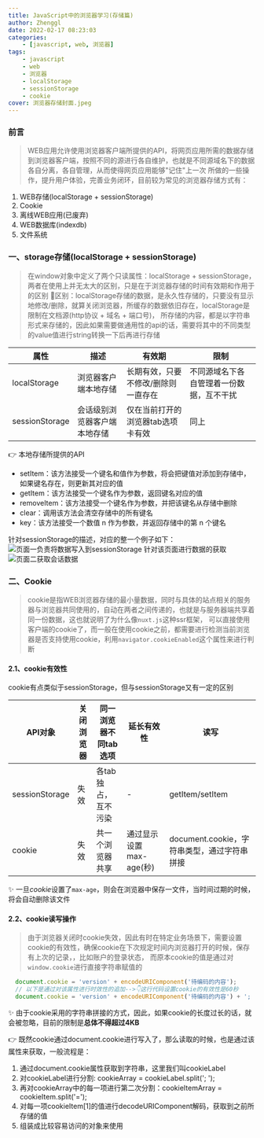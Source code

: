 ```yaml
---
title: JavaScript中的浏览器学习(存储篇)
author: Zhenggl
date: 2022-02-17 08:23:03
categories:
    - [javascript, web, 浏览器]
tags:
    - javascript
    - web
    - 浏览器
    - localStorage
    - sessionStorage
    - cookie
cover: 浏览器存储封面.jpeg
---
```


### 前言
> WEB应用允许使用浏览器客户端所提供的API，将网页应用所需的数据存储到浏览器客户端，按照不同的源进行各自维护，也就是不同源域名下的数据各自分离，各自管理，从而使得网页应用能够"记住"上一次
> 所做的一些操作，提升用户体验，完善业务闭环，目前较为常见的浏览器存储方式有：
1. WEB存储(localStorage + sessionStorage)
2. Cookie
3. 离线WEB应用(已废弃)
4. WEB数据库(indexdb)
5. 文件系统

### 一、storage存储(localStorage + sessionStorage)
> 在window对象中定义了两个只读属性：localStorage + sessionStorage，两者在使用上并无太大的区别，只是在于浏览器存储的时间有效期和作用于的区别
> 🤔区别：localStorage存储的数据，是永久性存储的，只要没有显示地修改/删除，就算关闭浏览器，所缓存的数据依旧存在，localStorage是限制在文档源(http协议 + 域名 + 端口号)，
> 所存储的内容，都是以字符串形式来存储的，因此如果需要做通用性的api的话，需要将其中的不同类型的value值进行string转换一下后再进行存储

| 属性 | 描述 | 有效期 | 限制 |
|---|---|---|---|
| localStorage | 浏览器客户端本地存储 | 长期有效，只要不修改/删除则一直存在 | 不同源域名下各自管理着一份数据，互不干扰 |
| sessionStorage | 会话级别浏览器客户端本地存储 | 仅在当前打开的浏览器tab选项卡有效 | 同上 |

👉 本地存储所提供的API
+ setItem：该方法接受一个键名和值作为参数，将会把键值对添加到存储中，如果键名存在，则更新其对应的值
+ getItem：该方法接受一个键名作为参数，返回键名对应的值
+ removeItem：该方法接受一个键名作为参数，并把该键名从存储中删除
+ clear：调用该方法会清空存储中的所有键名
+ key：该方法接受一个数值 n 作为参数，并返回存储中的第 n 个键名

针对sessionStorage的描述，对应的整一个例子如下：
![页面一负责将数据写入到sessionStorage](页面一负责将数据写入到sessionStorage.png)
针对该页面进行数据的获取
![页面二获取会话数据](页面二获取会话数据.png)


### 二、Cookie
> cookie是指WEB浏览器存储的最小量数据，同时与具体的站点相关的服务器与浏览器共同使用的，自动在两者之间传递的，也就是与服务器端共享着同一份数据，这也就说明了为什么像`nuxt.js`这种ssr框架，
> 可以直接使用客户端的cookie了，而一般在使用cookie之前，都需要进行检测当前浏览器是否支持使用cookie，利用`navigator.cookieEnabled`这个属性来进行判断

#### 2.1、cookie有效性
cookie有点类似于sessionStorage，但与sessionStorage又有一定的区别

| API对象 | 关闭浏览器 | 同一浏览器不同tab选项 | 延长有效性 | 读写 |
|---|---|---|---|---|
| sessionStorage | 失效 | 各tab独占，互不污染 | - | getItem/setItem |
| cookie | 失效 | 共一个浏览器共享 | 通过显示设置max-age(秒) | document.cookie，字符串类型，通过字符串拼接 |

✨ 一旦*cookie*设置了`max-age`，则会在浏览器中保存一文件，当时间过期的时候，将会自动删除该文件

#### 2.2、cookie读写操作
> 由于浏览器关闭时cookie失效，因此有时在特定业务场景下，需要设置cookie的有效性，确保cookie在下次规定时间内浏览器打开的时候，保存有上次的记录，，比如账户的登录状态，
> 而原本cookie的值是通过对`window.cookie`进行直接字符串赋值的

```javascript
  document.cookie = 'version' + encodeURIComponent('待编码的内容');
  // 以下是通过对该属性进行时效性的追加-->👇这行代码设置cookie的有效性是60秒
  document.cookie = 'version' + encodeURIComponent('待编码的内容') + '; ' + 'max-age=60';
```

✨ 由于cookie采用的字符串拼接的方式，因此，如果cookie的长度过长的话，就会被忽略，目前的限制是**总体不得超过4KB**

👉 既然cookie通过document.cookie进行写入了，那么读取的时候，也是通过该属性来获取，一般流程是：
1. 通过document.cookie属性获取到字符串，这里我们叫cookieLabel
2. 对cookieLabel进行分割: cookieArray = cookieLabel.split('; ');
3. 再对cookieArray中的每一项进行第二次分割：cookieItemArray = cookieItem.split('=');
4. 对每一项cookieItem[1]的值进行decodeURIComponent解码，获取到之前所存储的值
5. 组装成比较容易访问的对象来使用
